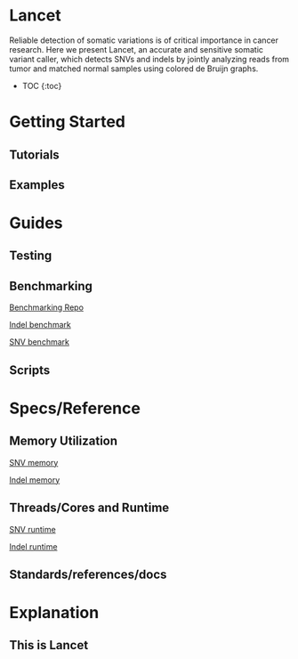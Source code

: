# Lancet

Reliable detection of somatic variations is of critical importance in cancer research. Here we present Lancet, an accurate and sensitive somatic variant caller, which detects SNVs and indels by jointly analyzing reads from tumor and matched normal samples using colored de Bruijn graphs. 

* TOC
{:toc}

# Getting Started
## Tutorials
## Examples
# Guides
## Testing
## Benchmarking
[Benchmarking Repo](https://github.com/nygenome/benchmark/tree/master/virtual_tumor/evaluation)

<a href="https://zhubry.github.io/LancetDocumentationExample/indel_20220528.performance-plots.pdf" target="_blank">Indel benchmark</a>

<a href="https://zhubry.github.io/LancetDocumentationExample/snv_20220528.performance-plots.pdf" target="_blank">SNV benchmark</a>
## Scripts
# Specs/Reference
## Memory Utilization
<a href="https://zhubry.github.io/LancetDocumentationExample/Memory_Utilized_vs_Length_SNV.pdf" target="_blank">SNV memory</a>

<a href="https://zhubry.github.io/LancetDocumentationExample/Memory_Utilized_vs_Length_indel.pdf" target="_blank">Indel memory</a>
## Threads/Cores and Runtime
<a href="https://zhubry.github.io/LancetDocumentationExample/Core_Hours_vs_Length_SNV.pdf" target="_blank">SNV runtime</a>

<a href="https://zhubry.github.io/LancetDocumentationExample/Core_Hours_vs_Length_indel.pdf" target="_blank">Indel runtime</a>
## Standards/references/docs
# Explanation
## This is Lancet
